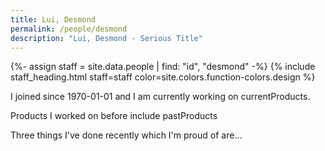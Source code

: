 ```yaml
---
title: Lui, Desmond
permalink: /people/desmond
description: "Lui, Desmond - Serious Title"
---
```


{%- assign staff = site.data.people | find: "id", "desmond" -%}
{% include staff_heading.html staff=staff color=site.colors.function-colors.design %}

<p>I joined since 1970-01-01 and I am currently working on currentProducts.</p>

<p>Products I worked on before include pastProducts</p>

<p>Three things I've done recently which I'm proud of are...</p>

